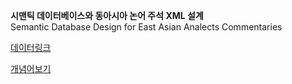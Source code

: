 <b>시맨틱 데이터베이스와 동아시아 논어 주석 XML 설계</b><br/>
Semantic Database Design for East Asian Analects Commentaries<br/>

[데이터링크](https://docs.google.com/spreadsheets/d/1wUHv-DqDE-1Jj41ikoeoNrq6RF9xoQoQBjv9W2FEZO8/edit?gid=0#gid=0)<br/>


[개념어보기](https://dh.aks.ac.kr/~kimseoyun/101/viewer.html)



